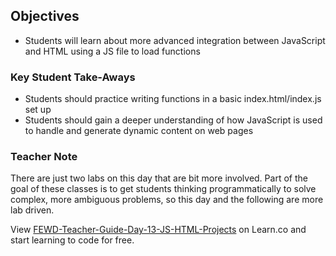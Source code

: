 ## Objectives

* Students will learn about more advanced integration between JavaScript and HTML using a JS file to load functions

### Key Student Take-Aways

* Students should practice writing functions in a basic index.html/index.js set up
* Students should gain a deeper understanding of how JavaScript is used to handle and generate dynamic content on web pages

### Teacher Note

There are just two labs on this day that are bit more involved.  Part of the goal of these classes is to get students thinking programmatically to solve complex, more ambiguous problems, so this day and the following are more lab driven.



<p class='util--hide'>View <a href='https://learn.co/lessons/fewd-teacher-guide-day-13-js-html-projects'>FEWD-Teacher-Guide-Day-13-JS-HTML-Projects</a> on Learn.co and start learning to code for free.</p>
